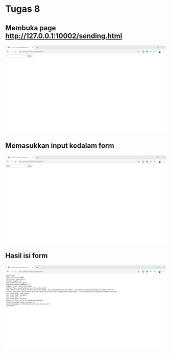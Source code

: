 # Tugas 8

## Membuka page http://127.0.0.1:10002/sending.html

![1](https://github.com/cyber12drago/progjar-b-its-2020/blob/master/Tugas%208/screenshot/MembukaHalaman.jpg)

## Memasukkan input kedalam form

![2](https://github.com/cyber12drago/progjar-b-its-2020/blob/master/Tugas%208/screenshot/MemasukkanInput.jpg)

## Hasil isi form

![3](https://github.com/cyber12drago/progjar-b-its-2020/blob/master/Tugas%208/screenshot/HasilForm.jpg)